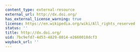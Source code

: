```yaml
---
content_type: external-resource
external_url: http://dx.doi.org/
has_external_license_warning: true
license: https://en.wikipedia.org/wiki/All_rights_reserved
status: ''
title: http://dx.doi.org/
uid: 7bc9efd7-4d53-4829-8014-e2660018dcf3
wayback_url: ''
---
```

